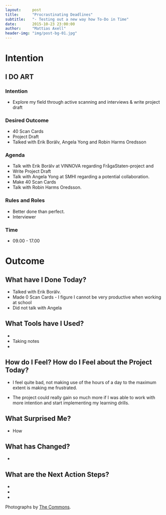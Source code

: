 ```yaml
---
layout:     post
title:      "Procrastinating Deadlines"
subtitle:   "- Testing out a new way how To-Do in Time"
date:       2015-10-23 23:00:00
author:     "Mattias Axell"
header-img: "img/post-bg-01.jpg"
---
```

<h1 class="section-heading">Intention</h1>

<h2 class="section-heading">I DO ART</h2>

<h3 class="section-heading">Intention</h3>

- Explore my field through active scanning and interviews & write project draft

<h3 class="section-heading">Desired Outcome</h3>

- 40 Scan Cards
- Project Draft
- Talked with Erik Borälv, Angela Yong and Robin Harms Oredsson

<h3 class="section-heading">Agenda</h3>

- Talk with Erik Borälv at VINNOVA regarding FrågaStaten-project and 
- Write Project Draft
- Talk with Angela Yong at SMHI regarding a potential collaboration.
- Make 40 Scan Cards
- Talk with Robin Harms Oredsson.

<h3 class="section-heading">Rules and Roles</h3>

- Better done than perfect.
- Interviewer

<h3 class="section-heading">Time</h3>

- 09.00 - 17.00

<h1 class="section-heading">Outcome</h1>

<h2 class="section-heading">What have I Done Today?</h2>

- Talked with Erik Borälv.
- Made 0 Scan Cards - I figure I cannot be very productive when working at school
- Did not talk with Angela

<h2 class="section-heading">What Tools have I Used?</h2>

- 
- Taking notes
- 

<h2 class="section-heading">How do I Feel? How do I Feel about the Project Today?</h2>

- I feel quite bad, not making use of the hours of a day to the maximum extent is making me frustrated.

- The project could really gain so much more if I was able to work with more intention and start implementing my learning drills.

<h2 class="section-heading">What Surprised Me?</h2>

- How 

<h2 class="section-heading">What has Changed?</h2>

- 

<h2 class="section-heading">What are the Next Action Steps?</h2>

-
-
-

Photographs by <a href="https://www.flickr.com/commons">The Commons</a>.
